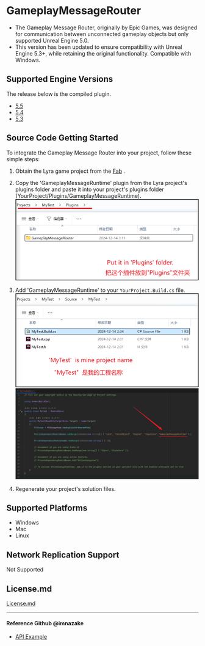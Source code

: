 # GameplayMessageRouter
- The Gameplay Message Router, originally by Epic Games, was designed for communication between unconnected gameplay objects but only supported Unreal Engine 5.0.
- This version has been updated to ensure compatibility with Unreal Engine 5.3+, while retaining the original functionality. Compatible with Windows.

## Supported Engine Versions
The release below is the compiled plugin.
- [5.5](https://github.com/laomo404/GameplayMessageRouter/releases/tag/5.5) 
- [5.4](https://github.com/laomo404/GameplayMessageRouter/releases/tag/5.4) 
- [5.3](https://github.com/laomo404/GameplayMessageRouter/releases/tag/5.3)

## Source Code Getting Started

To integrate the Gameplay Message Router into your project, follow these simple steps:

1. Obtain the Lyra game project from the [Fab](https://www.fab.com/zh-cn/listings/93faede1-4434-47c0-85f1-bf27c0820ad0) .

2. Copy the 'GameplayMessageRuntime' plugin from the Lyra project's plugins folder and paste it into your project's plugins folder (YourProject/Plugins/GameplayMessageRuntime).
![WhereIsFolder](https://raw.githubusercontent.com/laomo404/GameplayMessageRouter/docs/Docs/WhereIsFolder.png)

3. Add 'GameplayMessageRuntime' to your `YourProject.Build.cs` file.
![WhereIsFile](https://raw.githubusercontent.com/laomo404/GameplayMessageRouter/docs/Docs/WhereIsFile.png)
![HowToAdd](https://raw.githubusercontent.com/laomo404/GameplayMessageRouter/docs/Docs/HowToAdd.png)

4. Regenerate your project's solution files.

## Supported Platforms

- Windows
- Mac
- Linux

## Network Replication Support

Not Supported


## License.md
[License.md](GameplayMessageRouter/License.md) 

---
#### Reference Github @imnazake
- [API Example](https://github.com/imnazake/gameplay-message-router)

